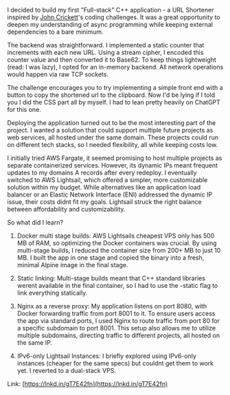 I decided to build my first "Full-stack" C++ application - a URL Shortener inspired by [John Crickett](https://www.linkedin.com/in/ACoAAAAADOIB1jesEqZdnwQE5csLme2tAbpHuMg)'s coding challenges. It was a great opportunity to deepen my understanding of async programming while keeping external dependencies to a bare minimum.  
  
The backend was straightforward. I implemented a static counter that increments with each new URL. Using a stream cipher, I encoded this counter value and then converted it to Base62. To keep things lightweight (read: I was lazy), I opted for an in-memory backend. All network operations would happen via raw TCP sockets.  
  
The challenge encourages you to try implementing a simple front end with a button to copy the shortened url to the clipboard. Now I'd be lying if I told you I did the CSS part all by myself. I had to lean pretty heavily on ChatGPT for this one.   
  
Deploying the application turned out to be the most interesting part of the project. I wanted a solution that could support multiple future projects as web services, all hosted under the same domain. These projects could run on different tech stacks, so I needed flexibility, all while keeping costs low.  
  
I initially tried AWS Fargate, it seemed promising to host multiple projects as separate containerized services. However, its dynamic IPs meant frequent updates to my domains A records after every redeploy. I eventually switched to AWS Lightsail, which offered a simpler, more customizable solution within my budget. While alternatives like an application load balancer or an Elastic Network Interface (ENI) addressed the dynamic IP issue, their costs didnt fit my goals. Lightsail struck the right balance between affordability and customizability.  
  
So what did I learn?  
  
1. Docker multi stage builds: AWS Lightsails cheapest VPS only has 500 MB of RAM, so optimizing the Docker containers was crucial. By using multi-stage builds, I reduced the container size from 200+ MB to just 10 MB. I built the app in one stage and copied the binary into a fresh, minimal Alpine image in the final stage.  
  
2. Static linking: Multi-stage builds meant that C++ standard libraries werent available in the final container, so I had to use the -static flag to link everything statically.  
  
3. Nginx as a reverse proxy: My application listens on port 8080, with Docker forwarding traffic from port 8001 to it. To ensure users access the app via standard ports, I used Nginx to route traffic from port 80 for a specific subdomain to port 8001. This setup also allows me to utilize multiple subdomains, directing traffic to different projects, all hosted on the same IP.  
  
4. IPv6-only Lightsail Instances: I briefly explored using IPv6-only instances (cheaper for the same specs) but couldnt get them to work yet. I reverted to a dual-stack VPS.  
  
Link: [https://lnkd.in/gT7E42fn](https://lnkd.in/gT7E42fn)
